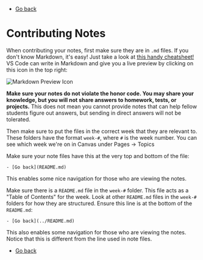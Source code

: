 - [Go back](README.md)

# Contributing Notes
When contributing your notes, first make sure they are in `.md` files.
If you don't know Markdown, it's easy! Just take a look at
[this handy cheatsheet!](https://github.com/adam-p/markdown-here/wiki/Markdown-Cheatsheet)
VS Code can write in Markdown and give you a live preview by clicking on this icon in
the top right:

![Markdown Preview Icon](https://user-images.githubusercontent.com/60950821/222203401-9f424b49-dea1-4d4b-9023-34980046ad05.png)


**Make sure your notes do not violate the honor code. You may share your knowledge, but you
will not share answers to homework, tests, or projects.** This does not mean you cannot
provide notes that can help fellow students figure out answers, but sending in direct answers
will not be tolerated.

Then make sure to put the files in the correct week that they are relevant to.
These folders have the format `week-#`, where `#` is the week number.
You can see which week we're on in Canvas under Pages -> Topics

Make sure your note files have this at the very top and bottom of the file:
```
- [Go back](README.md)
```
This enables some nice navigation for those who are viewing the notes.

Make sure there is a `README.md` file in the `week-#` folder.
This file acts as a "Table of Contents" for the week.
Look at other `README.md` files in the `week-#` folders for
how they are structured.
Ensure this line is at the bottom of the `README.md`:
```
- [Go back](../README.md)
```
This also enables some navigation for those who are viewing the notes.
Notice that this is different from the line used in note files.

- [Go back](README.md)
